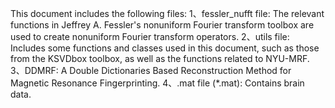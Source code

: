 This document includes the following files:
1、fessler_nufft file: The relevant functions in Jeffrey A. Fessler's nonuniform Fourier transform toolbox are used to create nonuniform Fourier transform operators.
2、utils file: Includes some functions and classes used in this document, such as those from the KSVDbox toolbox, as well as the functions related to NYU-MRF.
3、DDMRF: A Double Dictionaries Based Reconstruction Method for Magnetic Resonance Fingerprinting.
4、.mat file (*.mat): Contains brain data.
